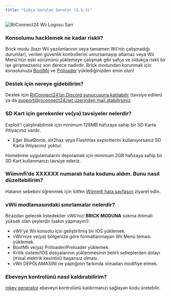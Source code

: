 ```yaml
---
title: "Sıkça Sorulan Sorular (S.S.S)"
---
```


![RiiConnect24 Wii Logosu Sarı](/images/Wii_Yellow_Gray.jpg)

### Konsolumu hacklemek ne kadar riskli?
Brick modu (bazı Wii yazılımlarının veya tamamen Wii’nin çalışmadığı durumlar), verilen güvenlik kontrollerini umursamayıp atlamaz veya Wii Menü’nün eski sürümünü yüklemeye çalışmak gibi safça ve oldukça riskli bir işe girişmezseniz son derece nadirdir. Brick modundan korunmak için konsolunuza [BootMii](bootmii) ve [Priiloader](priiloader) yüklediğinizden emin olun!

### Destek için nereye gidebilirim?
Destek için [RiiConnect24’ün Discord sunucusuna katılabilir](https://discord.gg/rc24) (tavsiye edilen) ya da [support@riiconnect24.net üzerinden mail atabilirsiniz](mailto:support@riiconnect24.net).

### SD Kart için gerekenler ve(ya) tavsiyeler nelerdir?
Exploit’i çalıştırabilmek için minimum 128MB hafızaya sahip bir SD Karta ihtiyacınız vardır.

- Eğer BlueBomb, str2hax veya FlashHax exploitlerini kullanıyorsanız SD Karta ihtiyacınız yoktur.

Homebrew uygulamalarını depolamak için minimum 2GB hafızaya sahip bir SD Kart kullanmanızı tavsiye ederiz.

### Wiimmfi’de XXXXXX numaralı hata kodunu aldım. Bunu nasıl düzeltebilirim?
Hatanın sebebini öğrenmek için lütfen [Wiimmfi hata sayfasını](https://wiimmfi.de/error) ziyaret edin.

### vWii modlamasındaki sınırlamalar nelerdir?
Birazdan gelecek listedekiler vWii’nizi **BRICK MODUNA** sokma ihtimali yüksek olan şeylerdir (sakın yapmayın!):
* vWii’ye Wii konsolu için geliştirilmiş bir IOS yüklemek.
* vWii’nize ve(ya) bölgenize göre formatlanmayan Wii Menü teması yüklemek.
* BootMii ve(ya) Priiloader/Preloader yüklemek.
* Kritik sistem/IOS dosyalarının yüklenmesinin belirli sebeplerden dolayı (misal elektrik kesintisi) başarısız olması.
* vWii DEPOLAMASINI ne yaptığının farkında olmadan modifiye etmek.

### Ebeveyn kontrolünü nasıl kaldırabilirim?
[mkey generator](https://mkey.salthax.org) ebeveyn kontrolünü kaldırmanızı sağlayan kodu üretebilir.

